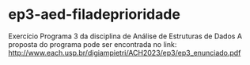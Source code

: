 # ep3-aed-filadeprioridade
 Exercício Programa 3 da disciplina de Análise de Estruturas de Dados 
A proposta do programa pode ser encontrada no link: 
http://www.each.usp.br/digiampietri/ACH2023/ep3/ep3_enunciado.pdf
